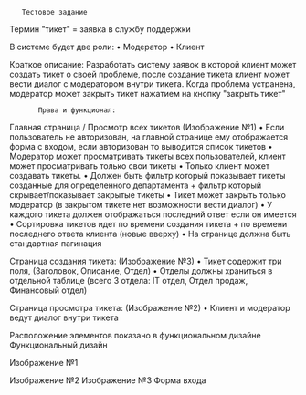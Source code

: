        Тестовое задание

Термин "тикет" = заявка в службу поддержки

В системе будет две роли:
    • Модератор
    • Клиент

Краткое описание:
Разработать систему заявок в которой клиент может создать тикет о своей проблеме, после создание тикета клиент может вести диалог с модератором внутри тикета.
Когда проблема устранена, модератор может закрыть тикет нажатием на кнопку "закрыть тикет"

           Права и функционал:
Главная страница / Просмотр всех тикетов (Изображение №1)
    • Если пользователь не авторизован, на главной странице ему отображается форма с входом, если авторизован то выводится список тикетов
    • Модератор может просматривать тикеты всех пользователей, клиент может просматривать только свои тикеты
    • Только клиент может создавать тикеты.
    • Должен быть фильтр который показывает тикеты созданные для определенного департамента + фильтр который скрывает/показывает закрытые тикеты
    • Тикет может закрыть только модератор (в закрытом тикете нет возможности вести диалог)
    • У каждого тикета должен отображаться последний ответ если он имеется
    • Сортировка тикетов идет по времени создания тикета + по времени последнего ответа клиента (новые вверху)
    • На странице должна быть стандартная пагинация

Страница создания тикета: (Изображение №3)
    • Тикет содержит три поля, (Заголовок, Описание, Отдел)
    • Отделы должны храниться в отдельной таблице (всего 3 отдела: IT отдел, Отдел продаж, Финансовый отдел)

Страница просмотра тикета:  (Изображение №2)
    • Клиент и модератор ведут диалог внутри тикета


Расположение элементов показано в функциональном дизайне
Функциональный дизайн

Изображение №1


Изображение №2
Изображение №3
Форма входа

